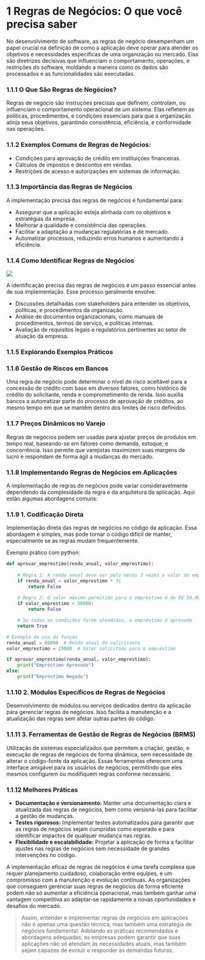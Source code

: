 # 1 Regras de Negócios: O que você precisa saber

No desenvolvimento de software, as regras de negócio desempenham um papel crucial na definição de como a aplicação deve operar para atender os objetivos e necessidades específicas de uma organização ou mercado. Elas são diretrizes decisivas que influenciam o comportamento, operações, e restrições do software, moldando a maneira como os dados são processados e as funcionalidades são executadas.

### 1.1.1 O Que São Regras de Negócios?

Regras de negócio são instruções precisas que definem, controlam, ou influenciam o comportamento operacional de um sistema. Elas refletem as políticas, procedimentos, e condições essenciais para que a organização atinja seus objetivos, garantindo consistência, eficiência, e conformidade nas operações.

### 1.1.2 Exemplos Comuns de Regras de Negócios:

*   Condições para aprovação de crédito em instituições financeiras.
*   Cálculos de impostos e descontos em vendas.
*   Restrições de acesso e autorizações em sistemas de informação.

### 1.1.3 Importância das Regras de Negócios

A implementação precisa das regras de negócios é fundamental para:

*   Assegurar que a aplicação esteja alinhada com os objetivos e estratégias da empresa.
*   Melhorar a qualidade e consistência das operações.
*   Facilitar a adaptação a mudanças regulatórias e de mercado.
*   Automatizar processos, reduzindo erros humanos e aumentando a eficiência.

### 1.1.4 Como Identificar Regras de Negócios

![](https://t9017109530.p.clickup-attachments.com/t9017109530/528b2c13-5107-47f8-a5e9-556e2d79f52f/checklist.png)

A identificação precisa das regras de negócios é um passo essencial antes de sua implementação. Esse processo geralmente envolve:

*   Discussões detalhadas com stakeholders para entender os objetivos, políticas, e procedimentos da organização.
*   Análise de documentos organizacionais, como manuais de procedimentos, termos de serviço, e políticas internas.
*   Avaliação de requisitos legais e regulatórios pertinentes ao setor de atuação da empresa.

### 1.1.5 **Explorando Exemplos Práticos**

### 1.1.6 Gestão de Riscos em Bancos

Uma regra de negócio pode determinar o nível de risco aceitável para a concessão de crédito com base em diversos fatores, como histórico de crédito do solicitante, renda e comprometimento de renda. Isso auxilia bancos a automatizar parte do processo de aprovação de créditos, ao mesmo tempo em que se mantêm dentro dos limites de risco definidos.

### 1.1.7 Preços Dinâmicos no Varejo

Regras de negócios podem ser usadas para ajustar preços de produtos em tempo real, baseando-se em fatores como demanda, estoque, e concorrência. Isso permite que varejistas maximizem suas margens de lucro e respondam de forma ágil a mudanças do mercado.

### 1.1.8 Implementando Regras de Negócios em Aplicações

A implementação de regras de negócios pode variar consideravelmente dependendo da complexidade da regra e da arquitetura da aplicação. Aqui estão algumas abordagens comuns:

### 1.1.9 1\. Codificação Direta

Implementação direta das regras de negócios no código da aplicação. Essa abordagem é simples, mas pode tornar o código difícil de manter, especialmente se as regras mudam frequentemente.

Exemplo prático com python:

```python
def aprovar_emprestimo(renda_anual, valor_emprestimo):
    
    # Regra 1: A renda anual deve ser pelo menos 3 vezes o valor do empréstimo solicitado
    if renda_anual < valor_emprestimo * 3:
        return False
    
    # Regra 2: O valor máximo permitido para o empréstimo é de R$ 50.000
    if valor_emprestimo > 50000:
        return False

    # Se todas as condições forem atendidas, o empréstimo é aprovado
    return True

# Exemplo de uso da função
renda_anual = 60000  # Renda anual do solicitante
valor_emprestimo = 15000  # Valor solicitado para o empréstimo

if aprovar_emprestimo(renda_anual, valor_emprestimo):
    print("Empréstimo Aprovado")
else:
    print("Empréstimo Negado")
```

### 1.1.10 2\. Módulos Específicos de Regras de Negócios

Desenvolvimento de módulos ou serviços dedicados dentro da aplicação para gerenciar regras de negócios. Isso facilita a manutenção e a atualização das regras sem afetar outras partes do código.

### 1.1.11 3\. Ferramentas de Gestão de Regras de Negócios (BRMS)

Utilização de sistemas especializados que permitem a criação, gestão, e execução de regras de negócios de forma dinâmica, sem necessidade de alterar o código-fonte da aplicação. Essas ferramentas oferecem uma interface amigável para os usuários de negócios, permitindo que eles mesmos configurem ou modifiquem regras conforme necessário.

### 1.1.12 Melhores Práticas

*   **Documentação e versionamento:** Manter uma documentação clara e atualizada das regras de negócios, bem como versioná-las para facilitar a gestão de mudanças.
*   **Testes rigorosos:** Implementar testes automatizados para garantir que as regras de negócios sejam cumpridas como esperado e para identificar impactos de qualquer mudança nas regras.
*   **Flexibilidade e escalabilidade:** Projetar a aplicação de forma a facilitar ajustes nas regras de negócios sem necessidade de grandes intervenções no código.

  

A implementação eficaz de regras de negócios é uma tarefa complexa que requer planejamento cuidadoso, colaboração entre equipes, e um compromisso com a manutenção e evolução contínuas. As organizações que conseguem gerenciar suas regras de negócios de forma eficiente podem não só aumentar a eficiência operacional, mas também ganhar uma vantagem competitiva ao adaptar-se rapidamente a novas oportunidades e desafios do mercado.

  

> Assim, entender e implementar regras de negócios em aplicações não é apenas uma questão técnica, mas também uma estratégia de negócios fundamental. Adotando as práticas recomendadas e abordagens adequadas, as empresas podem garantir que suas aplicações não só atendam às necessidades atuais, mas também sejam capazes de evoluir e responder às demandas futuras.
